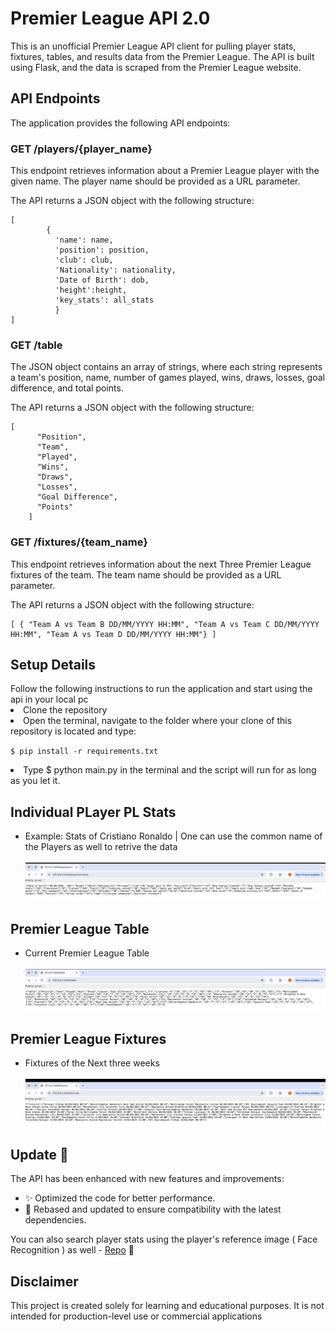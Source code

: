 <h1>Premier League API 2.0</h1>
	<p>This is an unofficial Premier League API client for pulling player stats, fixtures, tables, and results data from the Premier League. The API is built using Flask, and the data is scraped from the Premier League website.</p>


<h2>API Endpoints</h2>

<p>The application provides the following API endpoints:</p>
<h3>GET  /players/{player_name}</h3>
<p>This endpoint retrieves information about a Premier League player with the given name. The player name should be provided as a URL parameter.</p>
<p>The API returns a JSON object with the following structure:</p>
<pre><code>[
        {
          'name': name, 
          'position': position, 
          'club': club, 
          'Nationality': nationality, 
          'Date of Birth': dob,
          'height':height,
          'key_stats': all_stats
          }
]</code></pre>


<h3>GET /table</h3>
<p>The JSON object contains an array of strings, where each string represents a team's position, name, number of games played, wins, draws, losses, goal difference, and total points.</p>
<p>The API returns a JSON object with the following structure:</p>
<pre><code>[
      "Position",
      "Team",
      "Played",
      "Wins",
      "Draws",
      "Losses",
      "Goal Difference",
      "Points"
    ]</code></pre>

<h3>GET /fixtures/{team_name}</h3>
<p>This endpoint retrieves information about the next Three Premier League fixtures of the team. The team name should be provided as a URL parameter.</p>
<p>The API returns a JSON object with the following structure:</p>
<pre><code>[ { "Team A vs Team B DD/MM/YYYY HH:MM", "Team A vs Team C DD/MM/YYYY HH:MM", "Team A vs Team D DD/MM/YYYY HH:MM"} ] </code></pre>

<h2>Setup Details</h2>
Follow the following instructions to run the application and start using the api in your local pc
<li>Clone the repository</li>
<li>Open the terminal, navigate to the folder where your clone of this repository is located and type:
  
  `$ pip install -r requirements.txt` </li>

<li> Type $ python main.py in the terminal and the script will run for as long as you let it. </li>



<H2>Individual PLayer PL Stats</H2> 
<ul>
  <li>Example: Stats of Cristiano Ronaldo | One can use the common name of the Players as well to retrive the data</li>
  <br> <img src="assets/player_stats.png"><br>
</ul>
 <H2>Premier League Table</H2> 
<ul>
  <li>Current Premier League Table</li>
  <br> <img src="assets/table.png"><br>
 </ul>
 <H2>Premier League Fixtures </H2> 
<ul>
  <li>Fixtures of the Next three weeks </li>
  <br> <img src="assets/fixtures.png"> <br>
 </ul>
<H2>Update 🚀 </H2>
The API has been enhanced with new features and improvements:
<ul>
  <li>✨ Optimized the code for better performance.</li>
  <li>🔄 Rebased and updated to ensure compatibility with the latest dependencies.</li>
</ul>
You can also search player stats using the player's reference image ( Face Recognition ) as well - <a href=https://github.com/tarun7r/Premier-League-Face-Recognition>Repo</a> 📸

<H2>Disclaimer</H2>
This project is created solely for learning and educational purposes. It is not intended for production-level use or commercial applications
